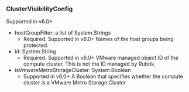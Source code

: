 ### ClusterVisibilityConfig
Supported in v6.0+

- hostGroupFilter: a list of System.Strings
  - Required. Supported in v6.0+
  Names of the host groups being protected.
- id: System.String
  - Required. Supported in v6.0+
  VMware managed object ID of the compute cluster. This is not the ID managed by Rubrik.
- isVmwareMetroStorageCluster: System.Boolean
  - Supported in v6.0+
  A Boolean that specifies whether the compute cluster is a VMware Metro Storage Cluster.
